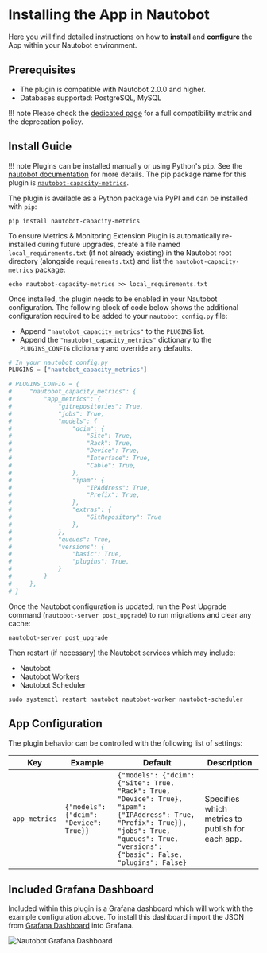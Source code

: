 # Installing the App in Nautobot

Here you will find detailed instructions on how to **install** and **configure** the App within your Nautobot environment.

## Prerequisites

- The plugin is compatible with Nautobot 2.0.0 and higher.
- Databases supported: PostgreSQL, MySQL

!!! note
    Please check the [dedicated page](compatibility_matrix.md) for a full compatibility matrix and the deprecation policy.

## Install Guide

!!! note
    Plugins can be installed manually or using Python's `pip`. See the [nautobot documentation](https://nautobot.readthedocs.io/en/latest/plugins/#install-the-package) for more details. The pip package name for this plugin is [`nautobot-capacity-metrics`](https://pypi.org/project/nautobot-capacity-metrics/).

The plugin is available as a Python package via PyPI and can be installed with `pip`:

```shell
pip install nautobot-capacity-metrics
```

To ensure Metrics & Monitoring Extension Plugin is automatically re-installed during future upgrades, create a file named `local_requirements.txt` (if not already existing) in the Nautobot root directory (alongside `requirements.txt`) and list the `nautobot-capacity-metrics` package:

```shell
echo nautobot-capacity-metrics >> local_requirements.txt
```

Once installed, the plugin needs to be enabled in your Nautobot configuration. The following block of code below shows the additional configuration required to be added to your `nautobot_config.py` file:

- Append `"nautobot_capacity_metrics"` to the `PLUGINS` list.
- Append the `"nautobot_capacity_metrics"` dictionary to the `PLUGINS_CONFIG` dictionary and override any defaults.

```python
# In your nautobot_config.py
PLUGINS = ["nautobot_capacity_metrics"]

# PLUGINS_CONFIG = {
#     "nautobot_capacity_metrics": {
#         "app_metrics": {
#             "gitrepositories": True,
#             "jobs": True,
#             "models": {
#                 "dcim": {
#                     "Site": True,
#                     "Rack": True,
#                     "Device": True,
#                     "Interface": True,
#                     "Cable": True,
#                 },
#                 "ipam": {
#                     "IPAddress": True,
#                     "Prefix": True,
#                 },
#                 "extras": {
#                     "GitRepository": True
#                 },
#             },
#             "queues": True,
#             "versions": {
#                 "basic": True,
#                 "plugins": True,
#             }
#         }
#     },
# }
```

Once the Nautobot configuration is updated, run the Post Upgrade command (`nautobot-server post_upgrade`) to run migrations and clear any cache:

```shell
nautobot-server post_upgrade
```

Then restart (if necessary) the Nautobot services which may include:

- Nautobot
- Nautobot Workers
- Nautobot Scheduler

```shell
sudo systemctl restart nautobot nautobot-worker nautobot-scheduler
```

## App Configuration

The plugin behavior can be controlled with the following list of settings:

| Key     | Example | Default | Description                          |
| ------- | ------ | -------- | ------------------------------------- |
| `app_metrics` | `{"models": {"dcim": "Device": True}}` | `{"models": {"dcim": {"Site": True, "Rack": True, "Device": True}, "ipam": {"IPAddress": True, "Prefix": True}}, "jobs": True, "queues": True, "versions": {"basic": False, "plugins": False}` | Specifies which metrics to publish for each app. |


## Included Grafana Dashboard

Included within this plugin is a Grafana dashboard which will work with the example configuration above. To install this dashboard import the JSON from [Grafana Dashboard](https://raw.githubusercontent.com/nautobot/nautobot-plugin-capacity-metrics/develop/docs/nautobot_grafana_dashboard.json) into Grafana.

![Nautobot Grafana Dashboard](https://raw.githubusercontent.com/nautobot/nautobot-plugin-capacity-metrics/develop/docs/images/nautobot_grafana_dashboard.png)
